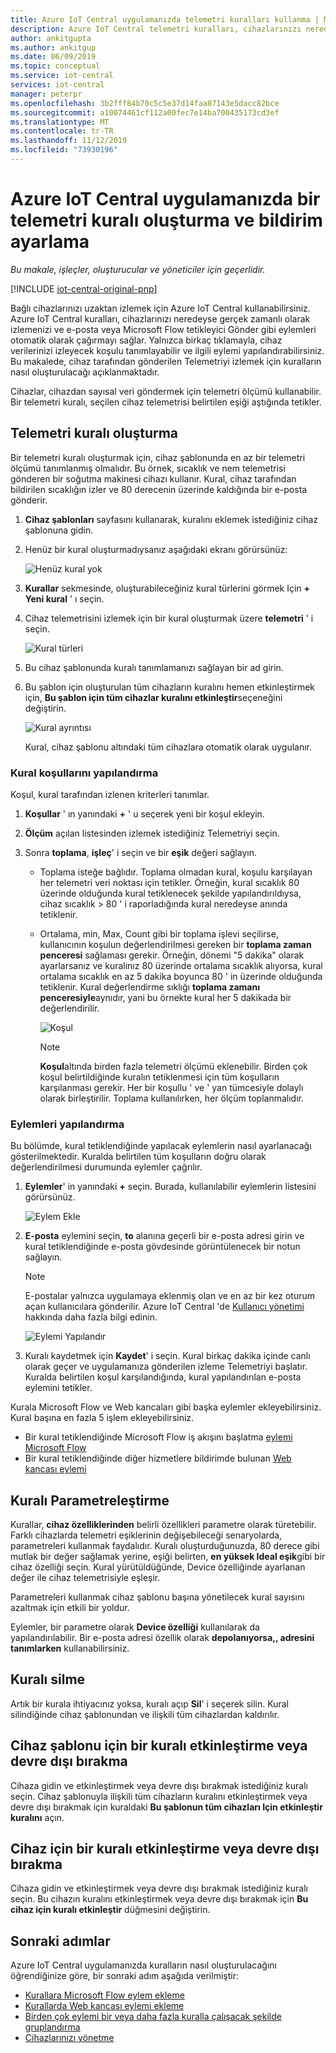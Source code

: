 ```yaml
---
title: Azure IoT Central uygulamanızda telemetri kuralları kullanma | Microsoft Docs
description: Azure IoT Central telemetri kuralları, cihazlarınızı neredeyse gerçek zamanlı olarak izlemenizi ve kural tetiklendiğinde e-posta gönderme gibi eylemleri otomatik olarak çağırmayı sağlar.
author: ankitgupta
ms.author: ankitgup
ms.date: 06/09/2019
ms.topic: conceptual
ms.service: iot-central
services: iot-central
manager: peterpr
ms.openlocfilehash: 3b2fff84b70c5c5e37d14faa87143e5dacc82bce
ms.sourcegitcommit: a10074461cf112a00fec7e14ba700435173cd3ef
ms.translationtype: MT
ms.contentlocale: tr-TR
ms.lasthandoff: 11/12/2019
ms.locfileid: "73930196"
---
```

# <a name="create-a-telemetry-rule-and-set-up-notifications-in-your-azure-iot-central-application"></a>Azure IoT Central uygulamanızda bir telemetri kuralı oluşturma ve bildirim ayarlama

*Bu makale, işleçler, oluşturucular ve yöneticiler için geçerlidir.*

[!INCLUDE [iot-central-original-pnp](../../../includes/iot-central-original-pnp-note.md)]

Bağlı cihazlarınızı uzaktan izlemek için Azure IoT Central kullanabilirsiniz. Azure IoT Central kuralları, cihazlarınızı neredeyse gerçek zamanlı olarak izlemenizi ve e-posta veya Microsoft Flow tetikleyici Gönder gibi eylemleri otomatik olarak çağırmayı sağlar. Yalnızca birkaç tıklamayla, cihaz verilerinizi izleyecek koşulu tanımlayabilir ve ilgili eylemi yapılandırabilirsiniz. Bu makalede, cihaz tarafından gönderilen Telemetriyi izlemek için kuralların nasıl oluşturulacağı açıklanmaktadır.

Cihazlar, cihazdan sayısal veri göndermek için telemetri ölçümü kullanabilir. Bir telemetri kuralı, seçilen cihaz telemetrisi belirtilen eşiği aştığında tetikler.

## <a name="create-a-telemetry-rule"></a>Telemetri kuralı oluşturma

Bir telemetri kuralı oluşturmak için, cihaz şablonunda en az bir telemetri ölçümü tanımlanmış olmalıdır. Bu örnek, sıcaklık ve nem telemetrisi gönderen bir soğutma makinesi cihazı kullanır. Kural, cihaz tarafından bildirilen sıcaklığın izler ve 80 derecenin üzerinde kaldığında bir e-posta gönderir.

1. **Cihaz şablonları** sayfasını kullanarak, kuralını eklemek istediğiniz cihaz şablonuna gidin.

1. Henüz bir kural oluşturmadıysanız aşağıdaki ekranı görürsünüz:

    ![Henüz kural yok](media/howto-create-telemetry-rules/rules_landing_page1.png)

1. **Kurallar** sekmesinde, oluşturabileceğiniz kural türlerini görmek Için **+ Yeni kural** ' ı seçin.

1. Cihaz telemetrisini izlemek için bir kural oluşturmak üzere **telemetri** ' i seçin.

    ![Kural türleri](media/howto-create-telemetry-rules/rule_types1.png)

1. Bu cihaz şablonunda kuralı tanımlamanızı sağlayan bir ad girin.

1. Bu şablon için oluşturulan tüm cihazların kuralını hemen etkinleştirmek için, **Bu şablon için tüm cihazlar kuralını etkinleştir**seçeneğini değiştirin.

   ![Kural ayrıntısı](media/howto-create-telemetry-rules/rule_detail1.png)

    Kural, cihaz şablonu altındaki tüm cihazlara otomatik olarak uygulanır.

### <a name="configure-the-rule-conditions"></a>Kural koşullarını yapılandırma

Koşul, kural tarafından izlenen kriterleri tanımlar.

1. **Koşullar** ' ın yanındaki **+** ' u seçerek yeni bir koşul ekleyin.

1. **Ölçüm** açılan listesinden izlemek istediğiniz Telemetriyi seçin.

1. Sonra **toplama**, **işleç**' i seçin ve bir **eşik** değeri sağlayın.
   - Toplama isteğe bağlıdır. Toplama olmadan kural, koşulu karşılayan her telemetri veri noktası için tetikler. Örneğin, kural sıcaklık 80 üzerinde olduğunda kural tetiklenecek şekilde yapılandırıldıysa, cihaz sıcaklık > 80 ' i raporladığında kural neredeyse anında tetiklenir.
   - Ortalama, min, Max, Count gibi bir toplama işlevi seçilirse, kullanıcının koşulun değerlendirilmesi gereken bir **toplama zaman penceresi** sağlaması gerekir. Örneğin, dönemi "5 dakika" olarak ayarlarsanız ve kuralınız 80 üzerinde ortalama sıcaklık alıyorsa, kural ortalama sıcaklık en az 5 dakika boyunca 80 ' in üzerinde olduğunda tetiklenir. Kural değerlendirme sıklığı **toplama zamanı penceresiyle**aynıdır, yani bu örnekte kural her 5 dakikada bir değerlendirilir.

     ![Koşul](media/howto-create-telemetry-rules/aggregate_condition_filled_out1.png)

     >[!NOTE]
     >**Koşul**altında birden fazla telemetri ölçümü eklenebilir. Birden çok koşul belirtildiğinde kuralın tetiklenmesi için tüm koşulların karşılanması gerekir. Her bir koşullu ' ve ' yan tümcesiyle dolaylı olarak birleştirilir. Toplama kullanılırken, her ölçüm toplanmalıdır.

### <a name="configure-actions"></a>Eylemleri yapılandırma

Bu bölümde, kural tetiklendiğinde yapılacak eylemlerin nasıl ayarlanacağı gösterilmektedir. Kuralda belirtilen tüm koşulların doğru olarak değerlendirilmesi durumunda eylemler çağrılır.

1. **Eylemler**' in yanındaki **+** seçin. Burada, kullanılabilir eylemlerin listesini görürsünüz.  

    ![Eylem Ekle](media/howto-create-telemetry-rules/add_action1.png)

1. **E-posta** eylemini seçin, **to** alanına geçerli bir e-posta adresi girin ve kural tetiklendiğinde e-posta gövdesinde görüntülenecek bir notun sağlayın.

    > [!NOTE]
    > E-postalar yalnızca uygulamaya eklenmiş olan ve en az bir kez oturum açan kullanıcılara gönderilir. Azure IoT Central 'de [Kullanıcı yönetimi](howto-administer.md) hakkında daha fazla bilgi edinin.

   ![Eylemi Yapılandır](media/howto-create-telemetry-rules/configure_action1.png)

1. Kuralı kaydetmek için **Kaydet**' i seçin. Kural birkaç dakika içinde canlı olarak geçer ve uygulamanıza gönderilen izleme Telemetriyi başlatır. Kuralda belirtilen koşul karşılandığında, kural yapılandırılan e-posta eylemini tetikler.

Kurala Microsoft Flow ve Web kancaları gibi başka eylemler ekleyebilirsiniz. Kural başına en fazla 5 işlem ekleyebilirsiniz.

- Bir kural tetiklendiğinde Microsoft Flow iş akışını başlatma [eylemi Microsoft Flow](howto-add-microsoft-flow.md) 
- Bir kural tetiklendiğinde diğer hizmetlere bildirimde bulunan [Web kancası eylemi](howto-create-webhooks.md)

## <a name="parameterize-the-rule"></a>Kuralı Parametreleştirme

Kurallar, **cihaz özelliklerinden** belirli özellikleri parametre olarak türetebilir. Farklı cihazlarda telemetri eşiklerinin değişebileceği senaryolarda, parametreleri kullanmak faydalıdır. Kuralı oluşturduğunuzda, 80 derece gibi mutlak bir değer sağlamak yerine, eşiği belirten, **en yüksek Ideal eşik**gibi bir cihaz özelliği seçin. Kural yürütüldüğünde, Device özelliğinde ayarlanan değer ile cihaz telemetrisiyle eşleşir.

Parametreleri kullanmak cihaz şablonu başına yönetilecek kural sayısını azaltmak için etkili bir yoldur.

Eylemler, bir parametre olarak **Device özelliği** kullanılarak da yapılandırılabilir. Bir e-posta adresi özellik olarak **depolanıyorsa,, adresini tanımlarken** kullanabilirsiniz.

## <a name="delete-a-rule"></a>Kuralı silme

Artık bir kurala ihtiyacınız yoksa, kuralı açıp **Sil**' i seçerek silin. Kural silindiğinde cihaz şablonundan ve ilişkili tüm cihazlardan kaldırılır.

## <a name="enable-or-disable-a-rule-for-a-device-template"></a>Cihaz şablonu için bir kuralı etkinleştirme veya devre dışı bırakma

Cihaza gidin ve etkinleştirmek veya devre dışı bırakmak istediğiniz kuralı seçin. Cihaz şablonuyla ilişkili tüm cihazların kuralını etkinleştirmek veya devre dışı bırakmak için kuraldaki **Bu şablonun tüm cihazları Için etkinleştir kuralını** açın.

## <a name="enable-or-disable-a-rule-for-a-device"></a>Cihaz için bir kuralı etkinleştirme veya devre dışı bırakma

Cihaza gidin ve etkinleştirmek veya devre dışı bırakmak istediğiniz kuralı seçin. Bu cihazın kuralını etkinleştirmek veya devre dışı bırakmak için **Bu cihaz için kuralı etkinleştir** düğmesini değiştirin.

## <a name="next-steps"></a>Sonraki adımlar

Azure IoT Central uygulamanızda kuralların nasıl oluşturulacağını öğrendiğinize göre, bir sonraki adım aşağıda verilmiştir:

- [Kurallara Microsoft Flow eylem ekleme](howto-add-microsoft-flow.md)
- [Kurallarda Web kancası eylemi ekleme](howto-create-webhooks.md)
- [Birden çok eylemi bir veya daha fazla kuralla çalışacak şekilde gruplandırma](howto-use-action-groups.md)
- [Cihazlarınızı yönetme](howto-manage-devices.md)
